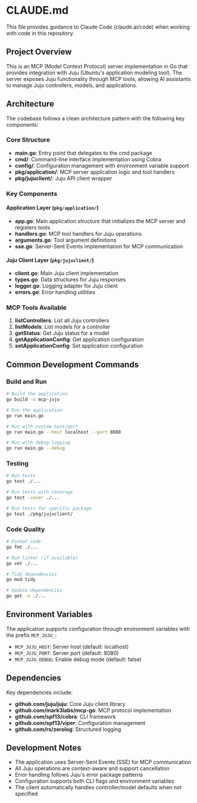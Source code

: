 # CLAUDE.md

This file provides guidance to Claude Code (claude.ai/code) when working with code in this repository.

## Project Overview

This is an MCP (Model Context Protocol) server implementation in Go that provides integration with Juju (Ubuntu's application modeling tool). The server exposes Juju functionality through MCP tools, allowing AI assistants to manage Juju controllers, models, and applications.

## Architecture

The codebase follows a clean architecture pattern with the following key components:

### Core Structure
- **main.go**: Entry point that delegates to the cmd package
- **cmd/**: Command-line interface implementation using Cobra
- **config/**: Configuration management with environment variable support
- **pkg/application/**: MCP server application logic and tool handlers
- **pkg/jujuclient/**: Juju API client wrapper

### Key Components

#### Application Layer (`pkg/application/`)
- **app.go**: Main application structure that initializes the MCP server and registers tools
- **handlers.go**: MCP tool handlers for Juju operations
- **arguments.go**: Tool argument definitions
- **sse.go**: Server-Sent Events implementation for MCP communication

#### Juju Client Layer (`pkg/jujuclient/`)
- **client.go**: Main Juju client implementation
- **types.go**: Data structures for Juju responses
- **logger.go**: Logging adapter for Juju client
- **errors.go**: Error handling utilities

### MCP Tools Available
1. **listControllers**: List all Juju controllers
2. **listModels**: List models for a controller
3. **getStatus**: Get Juju status for a model
4. **getApplicationConfig**: Get application configuration
5. **setApplicationConfig**: Set application configuration

## Common Development Commands

### Build and Run
```bash
# Build the application
go build -o mcp-juju

# Run the application
go run main.go

# Run with custom host/port
go run main.go --host localhost --port 8080

# Run with debug logging
go run main.go --debug
```

### Testing
```bash
# Run tests
go test ./...

# Run tests with coverage
go test -cover ./...

# Run tests for specific package
go test ./pkg/jujuclient/
```

### Code Quality
```bash
# Format code
go fmt ./...

# Run linter (if available)
go vet ./...

# Tidy dependencies
go mod tidy

# Update dependencies
go get -u ./...
```

## Environment Variables

The application supports configuration through environment variables with the prefix `MCP_JUJU_`:

- `MCP_JUJU_HOST`: Server host (default: localhost)
- `MCP_JUJU_PORT`: Server port (default: 8080)
- `MCP_JUJU_DEBUG`: Enable debug mode (default: false)

## Dependencies

Key dependencies include:
- **github.com/juju/juju**: Core Juju client library
- **github.com/mark3labs/mcp-go**: MCP protocol implementation
- **github.com/spf13/cobra**: CLI framework
- **github.com/spf13/viper**: Configuration management
- **github.com/rs/zerolog**: Structured logging

## Development Notes

- The application uses Server-Sent Events (SSE) for MCP communication
- All Juju operations are context-aware and support cancellation
- Error handling follows Juju's error package patterns
- Configuration supports both CLI flags and environment variables
- The client automatically handles controller/model defaults when not specified